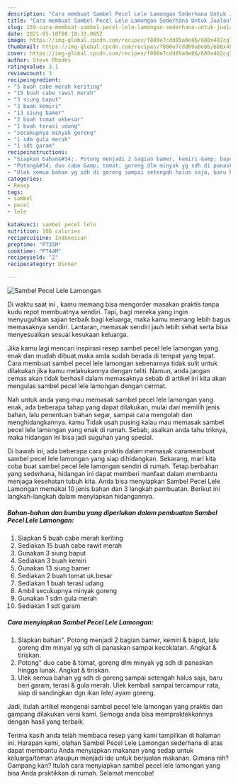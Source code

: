 ```yaml
---
description: "Cara membuat Sambel Pecel Lele Lamongan Sederhana Untuk Jualan"
title: "Cara membuat Sambel Pecel Lele Lamongan Sederhana Untuk Jualan"
slug: 159-cara-membuat-sambel-pecel-lele-lamongan-sederhana-untuk-jualan
date: 2021-05-10T00:10:33.065Z
image: https://img-global.cpcdn.com/recipes/f800e7cdd89a0e86/680x482cq70/sambel-pecel-lele-lamongan-foto-resep-utama.jpg
thumbnail: https://img-global.cpcdn.com/recipes/f800e7cdd89a0e86/680x482cq70/sambel-pecel-lele-lamongan-foto-resep-utama.jpg
cover: https://img-global.cpcdn.com/recipes/f800e7cdd89a0e86/680x482cq70/sambel-pecel-lele-lamongan-foto-resep-utama.jpg
author: Steve Rhodes
ratingvalue: 3.1
reviewcount: 3
recipeingredient:
- "5 buah cabe merah keriting"
- "15 buah cabe rawit merah"
- "3 siung baput"
- "3 buah kemiri"
- "13 siung bamer"
- "2 buah tomat ukbesar"
- "1 buah terasi udang"
- "secukupnya minyak goreng"
- "1 sdm gula merah"
- "1 sdt garam"
recipeinstructions:
- "Siapkan bahan&#34;. Potong menjadi 2 bagian bamer, kemiri &amp; baput, lalu goreng dlm minyal yg sdh di panaskan sampai kecoklatan. Angkat &amp; tiriskan."
- "Potong&#34; duo cabe &amp; tomat, goreng dlm minyak yg sdh di panaskan hingga lunak. Angkat &amp; tiriskan."
- "Ulek semua bahan yg sdh di goreng sampai setengah halus saja, baru beri garam, terasi &amp; gula merah. Ulek kembali sampai tercampur rata, siap di sandingkan dgn ikan lele/ ayam goreng."
categories:
- Resep
tags:
- sambel
- pecel
- lele

katakunci: sambel pecel lele 
nutrition: 186 calories
recipecuisine: Indonesian
preptime: "PT35M"
cooktime: "PT44M"
recipeyield: "2"
recipecategory: Dinner

---
```



![Sambel Pecel Lele Lamongan](https://img-global.cpcdn.com/recipes/f800e7cdd89a0e86/680x482cq70/sambel-pecel-lele-lamongan-foto-resep-utama.jpg)

Di waktu  saat ini , kamu memang bisa mengorder masakan praktis tanpa kudu repot membuatnya sendiri. Tapi, bagi mereka yang ingin menyuguhkan sajian terbaik bagi keluarga, maka kamu memang lebih bagus memasaknya sendiri. Lantaran, memasak sendiri jauh lebih sehat serta bisa menyesuaikan sesuai kesukaan keluarga.

Jika kamu lagi mencari inspirasi resep sambel pecel lele lamongan yang enak dan mudah dibuat,maka anda sudah berada di tempat yang tepat. Cara membuat sambel pecel lele lamongan  sebenarnya tidak sulit untuk dilakukan jika kamu melakukannya dengan teliti. Namun, anda jangan cemas akan tidak berhasil dalam memasaknya 
sebab di artikel ini kita akan mengulas sambel pecel lele lamongan dengan cermat.  



Nah untuk anda yang mau memasak sambel pecel lele lamongan yang enak, ada beberapa tahap yang dapat dilakukan, mulai dari memilih jenis bahan, lalu penentuan bahan segar, sampai cara mengolah dan menghidangkannya. kamu Tidak usah pusing kalau mau memasak sambel pecel lele lamongan yang enak di rumah. Sebab, asalkan anda  tahu triknya, maka hidangan ini bisa jadi suguhan yang spesial.

Di bawah ini, ada beberapa cara praktis  dalam memasak caramembuat sambel pecel lele lamongan yang siap dihidangkan. Sekarang, mari kita coba buat sambel pecel lele lamongan sendiri di rumah. Tetap berbahan yang sederhana, hidangan ini dapat memberi manfaat dalam membantu menjaga kesehatan tubuh kita. Anda bisa menyiapkan Sambel Pecel Lele Lamongan memakai 10 jenis bahan dan 3 langkah pembuatan. Berikut ini langkah-langkah dalam menyiapkan hidangannya.

<!--inarticleads1-->

##### Bahan-bahan dan bumbu yang diperlukan dalam pembuatan Sambel Pecel Lele Lamongan:

1. Siapkan 5 buah cabe merah keriting
1. Sediakan 15 buah cabe rawit merah
1. Gunakan 3 siung baput
1. Sediakan 3 buah kemiri
1. Gunakan 13 siung bamer
1. Sediakan 2 buah tomat uk.besar
1. Sediakan 1 buah terasi udang
1. Ambil secukupnya minyak goreng
1. Gunakan 1 sdm gula merah
1. Sediakan 1 sdt garam




<!--inarticleads2-->

##### Cara menyiapkan Sambel Pecel Lele Lamongan:

1. Siapkan bahan&#34;. Potong menjadi 2 bagian bamer, kemiri &amp; baput, lalu goreng dlm minyal yg sdh di panaskan sampai kecoklatan. Angkat &amp; tiriskan.
1. Potong&#34; duo cabe &amp; tomat, goreng dlm minyak yg sdh di panaskan hingga lunak. Angkat &amp; tiriskan.
1. Ulek semua bahan yg sdh di goreng sampai setengah halus saja, baru beri garam, terasi &amp; gula merah. Ulek kembali sampai tercampur rata, siap di sandingkan dgn ikan lele/ ayam goreng.




Jadi, itulah artikel mengenai  sambel pecel lele lamongan  yang praktis dan gampang dilakukan versi kami. Semoga anda bisa mempraktekkannya dengan hasil yang terbaik. 

Terima kasih anda telah membaca resep yang kami tampilkan di halaman ini. Harapan kami, olahan  Sambel Pecel Lele Lamongan sederhana di atas dapat membantu Anda menyiapkan makanan yang sedap untuk keluarga/teman ataupun menjadi ide untuk berjualan makanan. Gimana nih? Gampang kan? Itulah cara menyiapkan sambel pecel lele lamongan yang bisa Anda praktikkan di rumah. Selamat mencoba!

